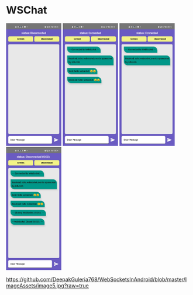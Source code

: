 <H1>WSChat</H1>
<img src = "https://github.com/DeepakGuleria768/WebSocketsInAndroid/blob/master/ImageAssets/imageOne.jpg?raw=true" width = "30%" height = "30%"/>
<img src = "https://github.com/DeepakGuleria768/WebSocketsInAndroid/blob/master/ImageAssets/image4.jpg?raw=true" width = "30%" height = "30%"/>
<img src = "https://github.com/DeepakGuleria768/WebSocketsInAndroid/blob/master/ImageAssets/image3.jpg?raw=true" width = "30%" height = "30%"/>
<img src = "https://github.com/DeepakGuleria768/WebSocketsInAndroid/blob/master/ImageAssets/image5.jpg?raw=true" width = "30%" height = "30%"/>

https://github.com/DeepakGuleria768/WebSocketsInAndroid/blob/master/ImageAssets/image5.jpg?raw=true
